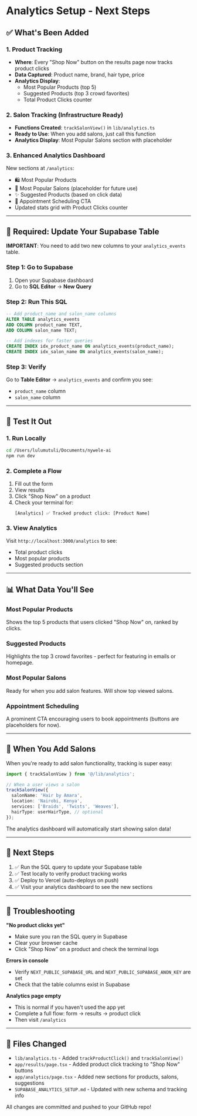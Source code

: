 # Analytics Setup - Next Steps

## ✅ What's Been Added

### 1. Product Tracking
- **Where**: Every "Shop Now" button on the results page now tracks product clicks
- **Data Captured**: Product name, brand, hair type, price
- **Analytics Display**: 
  - Most Popular Products (top 5)
  - Suggested Products (top 3 crowd favorites)
  - Total Product Clicks counter

### 2. Salon Tracking (Infrastructure Ready)
- **Functions Created**: `trackSalonView()` in `lib/analytics.ts`
- **Ready to Use**: When you add salons, just call this function
- **Analytics Display**: Most Popular Salons section with placeholder

### 3. Enhanced Analytics Dashboard
New sections at `/analytics`:
- 🛍️ Most Popular Products
- 💈 Most Popular Salons (placeholder for future use)
- ✨ Suggested Products (based on click data)
- 📅 Appointment Scheduling CTA
- Updated stats grid with Product Clicks counter

---

## 🔧 Required: Update Your Supabase Table

**IMPORTANT**: You need to add two new columns to your `analytics_events` table.

### Step 1: Go to Supabase
1. Open your Supabase dashboard
2. Go to **SQL Editor** → **New Query**

### Step 2: Run This SQL
```sql
-- Add product_name and salon_name columns
ALTER TABLE analytics_events 
ADD COLUMN product_name TEXT,
ADD COLUMN salon_name TEXT;

-- Add indexes for faster queries
CREATE INDEX idx_product_name ON analytics_events(product_name);
CREATE INDEX idx_salon_name ON analytics_events(salon_name);
```

### Step 3: Verify
Go to **Table Editor** → `analytics_events` and confirm you see:
- `product_name` column
- `salon_name` column

---

## 🧪 Test It Out

### 1. Run Locally
```bash
cd /Users/lulumutuli/Documents/nywele-ai
npm run dev
```

### 2. Complete a Flow
1. Fill out the form
2. View results
3. Click "Shop Now" on a product
4. Check your terminal for:
   ```
   [Analytics] ✅ Tracked product click: [Product Name]
   ```

### 3. View Analytics
Visit `http://localhost:3000/analytics` to see:
- Total product clicks
- Most popular products
- Suggested products section

---

## 📊 What Data You'll See

### Most Popular Products
Shows the top 5 products that users clicked "Shop Now" on, ranked by clicks.

### Suggested Products
Highlights the top 3 crowd favorites - perfect for featuring in emails or homepage.

### Most Popular Salons
Ready for when you add salon features. Will show top viewed salons.

### Appointment Scheduling
A prominent CTA encouraging users to book appointments (buttons are placeholders for now).

---

## 🚀 When You Add Salons

When you're ready to add salon functionality, tracking is super easy:

```typescript
import { trackSalonView } from '@/lib/analytics';

// When a user views a salon
trackSalonView({
  salonName: 'Hair by Amara',
  location: 'Nairobi, Kenya',
  services: ['Braids', 'Twists', 'Weaves'],
  hairType: userHairType, // optional
});
```

The analytics dashboard will automatically start showing salon data!

---

## 🎯 Next Steps

1. ✅ Run the SQL query to update your Supabase table
2. ✅ Test locally to verify product tracking works
3. ✅ Deploy to Vercel (auto-deploys on push)
4. ✅ Visit your analytics dashboard to see the new sections

---

## 🐛 Troubleshooting

**"No product clicks yet"**
- Make sure you ran the SQL query in Supabase
- Clear your browser cache
- Click "Shop Now" on a product and check the terminal logs

**Errors in console**
- Verify `NEXT_PUBLIC_SUPABASE_URL` and `NEXT_PUBLIC_SUPABASE_ANON_KEY` are set
- Check that the table columns exist in Supabase

**Analytics page empty**
- This is normal if you haven't used the app yet
- Complete a full flow: form → results → product click
- Then visit `/analytics`

---

## 📝 Files Changed

- `lib/analytics.ts` - Added `trackProductClick()` and `trackSalonView()`
- `app/results/page.tsx` - Added product click tracking to "Shop Now" buttons
- `app/analytics/page.tsx` - Added new sections for products, salons, suggestions
- `SUPABASE_ANALYTICS_SETUP.md` - Updated with new schema and tracking info

All changes are committed and pushed to your GitHub repo!

